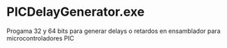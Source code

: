 # PICDelayGenerator.exe
Progama 32 y 64 bits para generar delays o retardos en ensamblador para microcontroladores PIC
